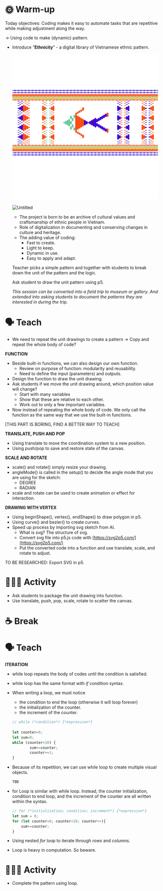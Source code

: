 # 🌞 Warm-up

Today objectives: Coding makes it easy to automate tasks that are repetitive while making adjustment along the way.

→ Using code to make (dynamic) pattern.

- Introduce “**Ethnicity**” - a digital library of Vietnamese ethnic pattern.
    
    ![Untitled](lectures/S3/imgs/thumb-1.png)
    
    ![Untitled](lectures/S3/imgs/thumb-2.png)
    
    - The project is born to be an archive of cultural values and craftsmanship of ethnic people in Vietnam.
    - Role of digitalization in documenting and conserving changes in culture and heritage.
    - The adding value of coding:
        - Fast to create.
        - Light to keep.
        - Dynamic in use.
        - Easy to apply and adapt.
    
    Teacher picks a simple pattern and together with students to break down the unit of the pattern and the logic.
    
    Ask student to draw the unit pattern using p5. 
    
    *This session can be converted into a field trip to museum or gallery. And extended into asking students to document the patterns they are interested in during the trip.* 
    

# 🗣️ Teach

- We need to repeat the unit drawings to create a pattern → Copy and repeat the whole body of code?

**FUNCTION**

- Beside built-in functions, we can also design our own function.
    - Review on purpose of function: modularity and reusability.
    - Need to define the input (parameters) and outputs.
- Design the function to draw the unit drawing.
- Ask students if we move the unit drawing around, which position value will change?
    - Start with many variables
    - Show that these are relative to each other.
    - Work out to only a few important variables.
- Now instead of repeating the whole body of code. We only call the function as the same way that we use the built-in functions.

[THIS PART IS BORING, FIND A BETTER WAY TO TEACH]

**TRANSLATE, PUSH AND POP**

- Using translate to move the coordination system to a new position.
- Using push/pop to save and restore state of the canvas.

**SCALE AND ROTATE**

- scale() and rotate() simply resize your drawing.
- angleMode() is called in the setup() to decide the angle mode that you are using for the sketch:
    - DEGREE
    - RADIAN
- scale and rotate can be used to create animation or effect for interaction.

**DRAWING WITH VERTEX**

- Using beginShape(), vertex(), endShape() to draw polygon in p5.
- Using curve() and bezier() to create curves.
- Speed up process by importing svg sketch from AI.
    - What is svg? The structure of svg.
    - Convert svg file into p5.js code with [https://svg2p5.com/](https://svg2p5.com/)
    - Put the converted code into a function and use translate, scale, and rotate to adjust.

TO BE RESEARCHED: Export SVG in p5.

# 🏄🏻‍♂️ Activity

- Ask students to package the unit drawing into function.
- Use translate, push, pop, scale, rotate to scatter the canvas.

# ☕️ Break

# 🗣️ Teach

**ITERATION**

- while loop repeats the body of codes until the condition is satisfied.
- while loop has the same format with *if* condition syntax.
- When writing a loop, we must notice
    - the condition to end the loop (otherwise it will loop forever)
    - the initialization of the counter.
    - the increment of the counter.
    
    ```jsx
    // while (*condition*) {*expression*}
    
    let counter=0;
    let sum=0;
    while (counter<10) {
    		sum+=counter;
    		counter+=1;
    }
    ```
    
- Because of its repetition, we can use while loop to create multiple visual objects.
    
    ```jsx
    TBD
    ```
    
- for Loop is similar with while loop. Instead, the counter initialization, condition to end loop, and the increment of the counter are all written within the syntax.
    
    ```jsx
    // for (*initialization; condition; increment*) {*expression*} 
    let sum = 0;
    for (let counter=0; counter<10; counter++){
    	sum+=counter;
    }
    ```
    
- Using nested *for* loop to iterate through *rows* and *columns*.
- Loop is heavy in computation. So beware.

# 🏄🏻‍♂️ Activity

- Complete the pattern using loop.